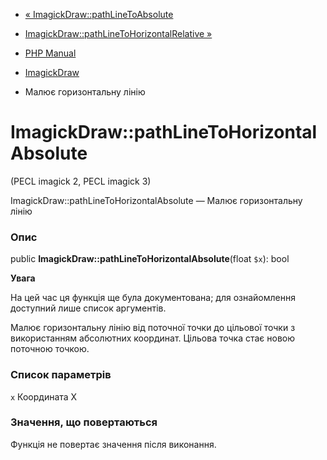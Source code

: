 - [«
ImagickDraw::pathLineToAbsolute](imagickdraw.pathlinetoabsolute.md)
- [ImagickDraw::pathLineToHorizontalRelative
»](imagickdraw.pathlinetohorizontalrelative.md)

- [PHP Manual](index.md)
- [ImagickDraw](class.imagickdraw.md)
- Малює горизонтальну лінію

# ImagickDraw::pathLineToHorizontalAbsolute

(PECL imagick 2, PECL imagick 3)

ImagickDraw::pathLineToHorizontalAbsolute — Малює горизонтальну лінію

### Опис

public **ImagickDraw::pathLineToHorizontalAbsolute**(float `$x`): bool

**Увага**

На цей час ця функція ще була документована; для
ознайомлення доступний лише список аргументів.

Малює горизонтальну лінію від поточної точки до цільової точки з
використанням абсолютних координат. Цільова точка стає новою
поточною точкою.

### Список параметрів

`x`
Координата X

### Значення, що повертаються

Функція не повертає значення після виконання.
